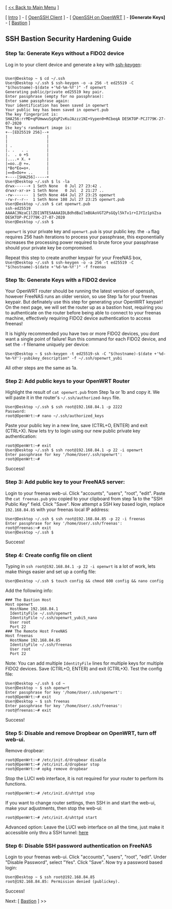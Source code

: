 [ [<< Back to Main Menu](https://github.com/seth586/guides/blob/master/README.md) ]

[ [Intro](README.md) ] - [ [OpenSSH Client](1_install_client.md) ] - [ [OpenSSH on OpenWRT](2_install_openssh.md) ] - **[Generate Keys]** - [ [Bastion](4_bastion.md) ]

## SSH Bastion Security Hardening Guide
### Step 1a: Generate Keys without a FIDO2 device
Log in to your client device and generate a key with [ssh-keygen](https://man.openbsd.org/OpenBSD-current/man1/ssh-keygen.1#NAME):
```

User@Desktop ~ $ cd ~/.ssh
User@Desktop ~/.ssh $ ssh-keygen -o -a 256 -t ed25519 -C "$(hostname)-$(date +'%d-%m-%Y')" -f openwrt
Generating public/private ed25519 key pair.
Enter passphrase (empty for no passphrase):
Enter same passphrase again:
Your identification has been saved in openwrt
Your public key has been saved in openwrt.pub
The key fingerprint is:
SHA256:rrMD+qPUmwwuSgXqP2vKuJAzzz1NI+Vypen0+RCbeqA DESKTOP-PCJ779K-27-07-2020
The key's randomart image is:
+--[ED25519 256]--+
|                 |
|                 |
| .               |
|. .   . .        |
|.  . o +S        |
|....+ X. +       |
|=oo..@ +=.       |
|*Bo*Eo=o+.       |
|==B=Oo+= ..      |
+----[SHA256]-----+
User@Desktop ~/.ssh $ ls -la
drwx------+ 1 Seth None   0 Jul 27 23:42 .
drwxr-xr-x+ 1 Seth None   0 Jul  2 21:27 ..
-rw-------  1 Seth None 464 Jul 27 23:25 openwrt
-rw-r--r--  1 Seth None 108 Jul 27 23:25 openwrt.pub
User@Desktop ~/.ssh $ cat openwrt.pub
ssh-ed25519 AAAAC3NzaC1lZDI1NTE5AAAAIDLBdhdBaIlmBUAoVGT2PsGQyl5kTv1r+IJYIz1pVZsa DESKTOP-PCJ779K-27-07-2020
User@Desktop ~/.ssh $
```
`openwrt` is your private key and `openwrt.pub` is your public key. the `-a` flag requires 256 hash iterations to process your passphrase, this exponentially increases the processing power required to brute force your passphrase should your private key be compromised.

Repeat this step to create another keypair for your FreeNAS box, `User@Desktop ~/.ssh $ ssh-keygen -o -a 256 -t ed25519 -C "$(hostname)-$(date +'%d-%m-%Y')" -f freenas`

### Step 1b: Generate Keys with a FIDO2 device
Your OpenWRT router should be running the latest version of openssh, however FreeNAS runs an older version, so use Step 1a for your freenas keypair. But definately use this step for generating your OpenWRT keypair! On the next page, we will set the router up as a bastion host, requiring you to authenticate on the router before being able to connect to your freenas machine, effectively requiring FIDO2 device authentication to access freenas!

It is highly recommended you have two or more FIDO2 devices, you dont want a single point of failure! Run this command for each FIDO2 device, and set the `-f` filename uniquely per device:
```
User@Desktop ~ $ ssh-keygen -t ed25519-sk -C "$(hostname)-$(date +'%d-%m-%Y')-yubikey_description" -f ~/.ssh/openwrt_yubi
```

All other steps are the same as 1a.

### Step 2: Add public keys to your OpenWRT Router
Highlight the result of `cat openwrt.pub` from Step 1a or 1b and copy it. We will paste it in the router's `~/.ssh/authorized-keys` file.
```
User@Desktop ~/.ssh $ ssh root@192.168.84.1 -p 2222
Password:
root@OpenWrt:~# nano ~/.ssh/authorized_keys
```
Paste your public key in a new line, save (CTRL+O, ENTER) and exit (CTRL+X). Now lets try to login using our new public private key authentication:
```
root@OpenWrt:~# exit
User@Desktop ~/.ssh $ ssh root@192.168.84.1 -p 22 -i openwrt
Enter passphrase for key '/home/User/.ssh/openwrt':
root@OpenWrt:~#
```
Success!

### Step 3: Add public key to your FreeNAS server:
Login to your freenas web-ui. Click "accounts", "users", "root", "edit". Paste the `cat freenas.pub` you copied to your clipboard from step 1a to the "SSH Public Key" field. Click "Save". Now attempt a SSH key based login, replace `192.168.84.85` with your freenas local IP address:
```
User@Desktop ~/.ssh $ ssh root@192.168.84.85 -p 22 -i freenas
Enter passphrase for key '/home/User/.ssh/freenas':
root@freenas:~# exit
User@Desktop ~/.ssh $
```
Success!

### Step 4: Create config file on client
Typing in `ssh root@192.168.84.1 -p 22 -i openwrt` is a lot of work, lets make things easier and set up a config file:
```
User@Desktop ~/.ssh $ touch config && chmod 600 config && nano config
```
Add the following info:
```
### The Bastion Host
Host openwrt
  HostName 192.168.84.1
  IdentityFile ~/.ssh/openwrt
  IdentityFile ~/.ssh/openwrt_yubi5_nano
  User root
  Port 22
### The Remote Host FreeNAS 
Host freenas
  HostName 192.168.84.85
  IdentityFile ~/.ssh/freenas
  User root
  Port 22
```
Note: You can add multiple `IdentityFile` lines for multiple keys for multiple FIDO2 devices. Save (CTRL+O, ENTER) and exit (CTRL+X). Test the config file:
```
User@Desktop ~/.ssh $ cd ~
User@Desktop ~ $ ssh openwrt
Enter passphrase for key '/home/User/.ssh/openwrt':
root@OpenWrt:~# exit
User@Desktop ~ $ ssh freenas
Enter passphrase for key '/home/User/.ssh/freenas':
root@freenas:~# exit
```
Success!

### Step 5: Disable and remove Dropbear on OpenWRT, turn off web-ui.
Remove dropbear:
```
root@OpenWrt:~# /etc/init.d/dropbear disable
root@OpenWrt:~# /etc/init.d/dropbear stop
root@OpenWrt:~# opkg remove dropbear
```
Stop the LUCI web interface, it is not required for your router to perform its functions. 
```
root@OpenWrt:~# /etc/init.d/uhttpd stop
```
If you want to change router settings, then SSH in and start the web-ui, make your adjustments, then stop the web-ui:
```
root@OpenWrt:~# /etc/init.d/uhttpd start 
```
Advanced option: Leave the LUCI web interface on all the time, just make it accessible only thru a SSH tunnel: [here](https://openwrt.org/docs/guide-user/luci/luci.secure)

### Step 6: Disable SSH password authentication on FreeNAS
Login to your freenas web-ui. Click "accounts", "users", "root", "edit". Under "Disable Password", select "Yes". Click "Save". Now try a password based login:
```
User@Desktop ~ $ ssh root@192.168.84.85
root@192.168.84.85: Permission denied (publickey).
```
Success!

Next: [ [Bastion](4_bastion.md) ] >>
